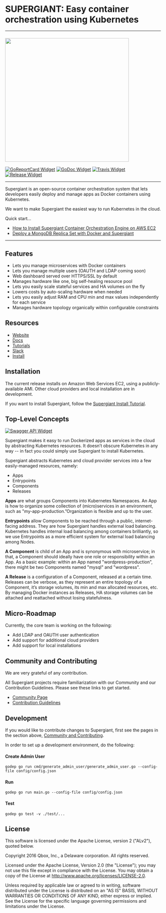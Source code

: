 SUPERGIANT: Easy container orchestration using Kubernetes
=========================================================

---

<!-- Links -->

[Kubernetes]: https://github.com/kubernetes/kubernetes
[Supergiant Site]: https://supergiant.io/
[Tutorial AWS]: https://supergiant.io/blog/how-to-install-supergiant-container-orchestration-engine-on-aws-ec2?utm_source=github
[Tutorial MongoDB]: https://supergiant.io/blog/deploy-a-mongodb-replica-set-with-docker-and-supergiant?urm_source=github
[Community URL]: https://supergiant.io/community
[Contribution Guidelines URL]: http://supergiant.github.io/docs/community/contribution-guidelines.html
[Community and Contributing Anchor]: #community-and-contributing

<!-- Badges -->

[GoReportCard Widget]: https://goreportcard.com/badge/github.com/supergiant/supergiant
[GoReportCard URL]: https://goreportcard.com/report/github.com/supergiant/supergiant
[GoDoc Widget]: https://godoc.org/github.com/supergiant/supergiant?status.svg
[GoDoc URL]: https://godoc.org/github.com/supergiant/supergiant
[Travis Widget]: https://travis-ci.org/supergiant/supergiant.svg?branch=master
[Travis URL]: https://travis-ci.org/supergiant/supergiant
[Release Widget]: https://img.shields.io/github/release/supergiant/supergiant.svg
[Release URL]: https://github.com/supergiant/supergiant/releases/latest
[Swagger API Widget]: http://online.swagger.io/validator?url=http://swagger.supergiant.io/api-docs
[Swagger URL]: http://swagger.supergiant.io/docs/

### <img src="http://supergiant.io/img/logo_dark.svg" width="400">

[![GoReportCard Widget]][GoReportCard URL] [![GoDoc Widget]][GoDoc URL] [![Travis Widget]][Travis URL] [![Release Widget]][Release URL]

---


Supergiant is an open-source container orchestration system that lets developers easily deploy and manage apps as Docker containers using Kubernetes.

We want to make Supergiant the easiest way to run Kubernetes in the cloud.

Quick start...

* [How to Install Supergiant Container Orchestration Engine on AWS EC2][Tutorial AWS]
* [Deploy a MongoDB Replica Set with Docker and Supergiant][Tutorial MongoDB]

---

## Features

* Lets you manage microservices with Docker containers
* Lets you manage multiple users (OAUTH and LDAP coming soon)
* Web dashboard served over HTTPS/SSL by default
* Manages hardware like one, big self-healing resource pool
* Lets you easily scale stateful services and HA volumes on the fly
* Lowers costs by auto-scaling hardware when needed
* Lets you easily adjust RAM and CPU min and max values independently for each service
* Manages hardware topology organically within configurable constraints


## Resources

* [Website](https://supergiant.io/)
* [Docs](https://supergiant.io/docs)
* [Tutorials](https://supergiant.io/tutorials)
* [Slack](https://supergiant.io/slack)
* [Install][Tutorial AWS]


## Installation

The current release installs on Amazon Web Services EC2, using a
publicly-available AMI. Other cloud providers and local installation are in
development.

If you want to install Supergiant, follow the [Supergiant Install Tutorial][Tutorial AWS].


## Top-Level Concepts

[![Swagger API Widget]][Swagger URL]

Supergiant makes it easy to run Dockerized apps as services in the cloud by
abstracting Kubernetes resources. It doesn’t obscure Kubernetes in any way --
in fact you could simply use Supergiant to install Kubernetes.

Supergiant abstracts Kubernetes and cloud provider services into a few
easily-managed resources, namely:

* Apps
* Entrypoints
* Components
* Releases

**Apps** are what groups Components into Kubernetes Namespaces. An App is how to
organize some collection of (micro)services in an environment, such as
"my-app-production.”Organization is flexible and up to the user.

**Entrypoints** allow Components to be reached through a public, internet-facing
address. They are how Supergiant handles external load balancing. Kubernetes
handles internal load balancing among containers brilliantly, so we use
Entrypoints as a more efficient system for external load balancing among Nodes.

**A Component** is child of an App and is synonymous with microservice; in that, a
Component should ideally have one role or responsibility within an App. As a
basic example: within an App named "wordpress-production", there might be two
Components named "mysql" and "wordpress".

**A Release** is a configuration of a Component, released at a certain time.
Releases can be verbose, as they represent an entire topology of a Component,
it’s storage volumes, its min and max allocated resources, etc. By managing
Docker instances as Releases, HA storage volumes can be attached and reattached
without losing statefulness.


## Micro-Roadmap

Currently, the core team is working on the following:

* Add LDAP and OAUTH user authentication
* Add support for additional cloud providers
* Add support for local installations


## Community and Contributing

We are very grateful of any contribution.

All Supergiant projects require familiarization with our Community and our Contribution Guidelines. Please see these links to get started.

* [Community Page][Community URL]
* [Contribution Guidelines][Contribution Guidelines URL]


## Development

If you would like to contribute changes to Supergiant, first see the pages in
the section above, [Community and Contributing][Community and Contributing Anchor].

In order to set up a development environment, do the following:

#### Create Admin User

```shell
godep go run cmd/generate_admin_user/generate_admin_user.go --config-file config/config.json
```

#### Run

```shell
godep go run main.go --config-file config/config.json
```

#### Test

```shell
godep go test -v ./test/...
```


## License

This software is licensed under the Apache License, version 2 ("ALv2"), quoted below.

Copyright 2016 Qbox, Inc., a Delaware corporation. All rights reserved.

Licensed under the Apache License, Version 2.0 (the "License"); you may not
use this file except in compliance with the License. You may obtain a copy of
the License at http://www.apache.org/licenses/LICENSE-2.0.

Unless required by applicable law or agreed to in writing, software
distributed under the License is distributed on an "AS IS" BASIS, WITHOUT
WARRANTIES OR CONDITIONS OF ANY KIND, either express or implied. See the
License for the specific language governing permissions and limitations under
the License.
